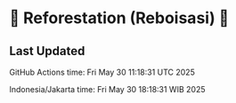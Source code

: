 
# 🌳 Reforestation (Reboisasi) 🌲

## Last Updated

GitHub Actions time: Fri May 30 11:18:31 UTC 2025

Indonesia/Jakarta time: Fri May 30 18:18:31 WIB 2025
